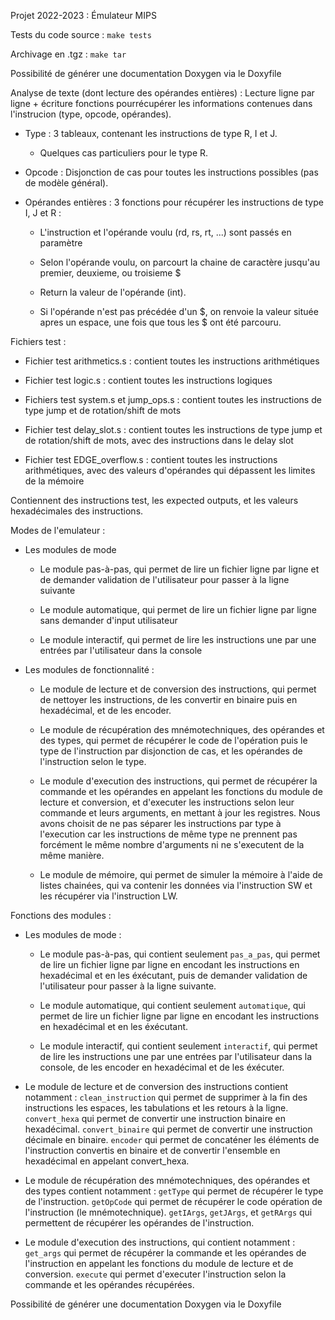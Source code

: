 Projet 2022-2023 : Émulateur MIPS

Tests du code source : `make tests` 

Archivage en .tgz : `make tar`

Possibilité de générer une documentation Doxygen via le Doxyfile


Analyse de texte (dont lecture des opérandes entières) :
Lecture ligne par ligne + écriture fonctions pourrécupérer les informations contenues dans l'instrucion (type, opcode, opérandes). 
- Type : 3 tableaux, contenant les instructions de type R, I et J. 
  * Quelques cas particuliers pour le type R.

- Opcode : Disjonction de cas pour toutes les instructions possibles (pas de modèle général).

- Opérandes entières : 3 fonctions pour récupérer les instructions de type I, J et R :
  * L'instruction et l'opérande voulu (rd, rs, rt, ...) sont passés en paramètre
  
  * Selon l'opérande voulu, on parcourt la chaine de caractère jusqu'au premier, deuxieme, ou troisieme $ 
  
  * Return la valeur de l'opérande (int).
  
  * Si l'opérande n'est pas précédée d'un $, on renvoie la valeur située apres un espace, une fois que tous les $ ont été parcouru.


Fichiers test :
  * Fichier test arithmetics.s : contient toutes les instructions arithmétiques
  
  * Fichier test logic.s : contient toutes les instructions logiques
  
  * Fichiers test system.s et jump_ops.s : contient toutes les instructions de type jump et de rotation/shift de mots
  
  * Fichier test delay_slot.s : contient toutes les instructions de type jump et de rotation/shift de mots, avec des instructions dans le delay slot
  
  * Fichier test EDGE_overflow.s : contient toutes les instructions arithmétiques, avec des valeurs d'opérandes qui dépassent les limites de la mémoire

Contiennent des instructions test, les expected outputs, et les valeurs hexadécimales des instructions.


Modes de l'emulateur :
- Les modules de mode
  * Le module pas-à-pas, qui permet de lire un fichier ligne par ligne et de demander validation de l'utilisateur pour passer à la ligne suivante
  
  * Le module automatique, qui permet de lire un fichier ligne par ligne sans demander d'input utilisateur
  
  * Le module interactif, qui permet de lire les instructions une par une entrées par l'utilisateur dans la console

- Les modules de fonctionnalité :
  * Le module de lecture et de conversion des instructions, qui permet de nettoyer les instructions, de les convertir en binaire puis en hexadécimal, et de les encoder.

  * Le module de récupération des mnémotechniques, des opérandes et des types, qui permet de récupérer le code de l'opération puis le type de l'instruction par disjonction de cas, et les opérandes de l'instruction selon le type.
  
  * Le module d'execution des instructions, qui permet de récupérer la commande et les opérandes en appelant les fonctions du module de lecture et conversion, et d'executer les instructions selon leur commande et leurs arguments, en mettant à jour les registres. Nous avons choisit de ne pas séparer les instructions par type à l'execution car les instructions de même type ne prennent pas forcément le même nombre d'arguments ni ne s'executent de la même manière.
  
  * Le module de mémoire, qui permet de simuler la mémoire à l'aide de listes chainées, qui va contenir les données via l'instruction SW et les récupérer via l'instruction LW.


Fonctions des modules :
- Les modules de mode :
  * Le module pas-à-pas, qui contient seulement `pas_a_pas`, qui permet de lire un fichier ligne par ligne en encodant les instructions en hexadécimal et en les éxécutant, puis de demander validation de l'utilisateur pour passer à la ligne suivante.

  * Le module automatique, qui contient seulement `automatique`, qui permet de lire un fichier ligne par ligne en encodant les instructions en hexadécimal et en les éxécutant.

  * Le module interactif, qui contient seulement `interactif`, qui permet de lire les instructions une par une entrées par l'utilisateur dans la console, de les encoder en hexadécimal et de les éxécuter.

- Le module de lecture et de conversion des instructions contient notamment :
    `clean_instruction` qui permet de supprimer à la fin des instructions les espaces, les tabulations et les retours à la ligne.
    `convert_hexa` qui permet de convertir une instruction binaire en hexadécimal.
    `convert_binaire` qui permet de convertir une instruction décimale en binaire.
    `encoder` qui permet de concaténer les éléments de l'instruction convertis en binaire et de convertir l'ensemble en hexadécimal en appelant convert_hexa.
  
- Le module de récupération des mnémotechniques, des opérandes et des types contient notamment :
    `getType` qui permet de récupérer le type de l'instruction.
    `getOpCode` qui permet de récupérer le code opération de l'instruction (le mnémotechnique).
    `getIArgs`, `getJArgs`, et `getRArgs` qui permettent de récupérer les opérandes de l'instruction.
  
- Le module d'execution des instructions, qui contient notamment :
    `get_args` qui permet de récupérer la commande et les opérandes de l'instruction en appelant les fonctions du module de lecture et de conversion.
    `execute` qui permet d'executer l'instruction selon la commande et les opérandes récupérées.
    
 Possibilité de générer une documentation Doxygen via le Doxyfile
